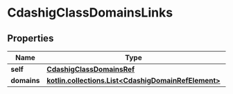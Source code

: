 
# CdashigClassDomainsLinks

## Properties
| Name | Type | Description | Notes |
| ------------ | ------------- | ------------- | ------------- |
| **self** | [**CdashigClassDomainsRef**](CdashigClassDomainsRef.md) |  |  [optional] |
| **domains** | [**kotlin.collections.List&lt;CdashigDomainRefElement&gt;**](CdashigDomainRefElement.md) |  |  [optional] |



